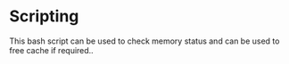 # Scripting

This bash script can be used to check memory status and can be used to free cache if required..
